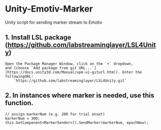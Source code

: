 # Unity-Emotiv-Marker
Unity script for sending marker stream to Emotiv


## 1. Install LSL package (https://github.com/labstreaminglayer/LSL4Unity)

    Open the Package Manager Window, click on the `+` dropdown, and [choose `Add package from git URL...`](https://docs.unity3d.com/Manual/upm-ui-giturl.html). Enter the followingURL:   
        `https://github.com/labstreaminglayer/LSL4Unity.git`

## 2. In instances where marker is needed, use this function.

```
// assign markerNum (e.g. 200 for trial onset)
markerNum = 300;
this.GetComponent<MarkerSender>().SendMarker(markerNum, epochNow);
```

